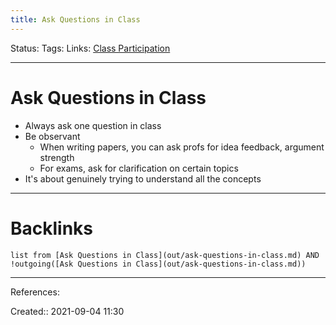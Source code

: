 ```yaml
---
title: Ask Questions in Class
---
```

Status: 
Tags: 
Links: [Class Participation](out/class-participation.md)
___
# Ask Questions in Class
- Always ask one question in class
- Be observant
	- When writing papers, you can ask profs for idea feedback, argument strength
	- For exams, ask for clarification on certain topics
- It's about genuinely trying to understand all the concepts
___
# Backlinks
```dataview
list from [Ask Questions in Class](out/ask-questions-in-class.md) AND !outgoing([Ask Questions in Class](out/ask-questions-in-class.md))
```
___
References:

Created:: 2021-09-04 11:30
